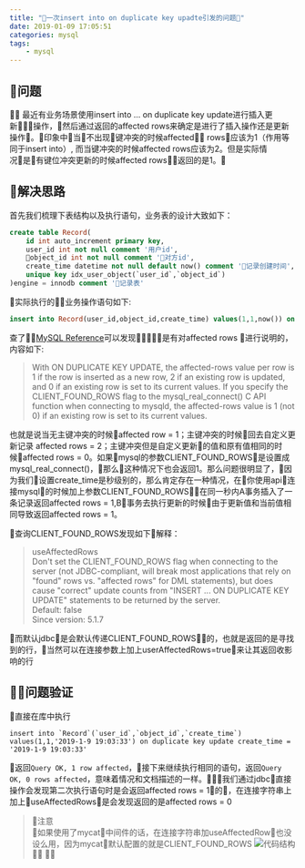 ```yaml
---
title: "一次insert into on duplicate key upadte引发的问题"
date: 2019-01-09 17:05:51
categories: mysql
tags:
    - mysql
---
```


## 问题

  最近有业务场景使用insert into ... on duplicate key update进行插入更新操作，然后通过返回的affected rows来确定是进行了插入操作还是更新操作。印象中当不出现键冲突的时候affected rows应该为1（作用等同于insert into）, 而当键冲突的时候affected rows应该为2。但是实际情况是有键位冲突更新的时候affected rows返回的是1。  

## 解决思路

  首先我们梳理下表结构以及执行语句，业务表的设计大致如下：

```sql
create table Record(
    id int auto_increment primary key,
    user_id int not null comment '用户id',
    object_id int not null comment '对方id',
    create_time datetime not null default now() comment '记录创建时间',
    unique key idx_user_object(`user_id`,`object_id`)
)engine = innodb comment '记录表'
```

实际执行的业务操作语句如下:

```sql
insert into Record(user_id,object_id,create_time) values(1,1,now()) on duplicate key update set create_time = now()
```

查了[MySQL Reference](https://dev.mysql.com/doc/refman/5.7/en/insert-on-duplicate.html)可以发现是有对affected rows 进行说明的，内容如下:
>With ON DUPLICATE KEY UPDATE, the affected-rows value per row is 1 if the row is inserted as a new row, 2 if an existing row is updated, and 0 if an existing row is set to its current values. If you specify the CLIENT_FOUND_ROWS flag to the mysql_real_connect() C API function when connecting to mysqld, the affected-rows value is 1 (not 0) if an existing row is set to its current values.    

也就是说当无主键冲突的时候affected row = 1；主键冲突的时候回去自定义更新记录 affected rows = 2；主键冲突但是自定义更新的值和原有值相同的时候affected rows = 0。如果mysql的参数CLIENT_FOUND_ROWS是设置成mysql_real_connect()，那么这种情况下也会返回1。那么问题很明显了，因为我们设置create_time是秒级别的，那么肯定存在一种情况，在你使用api连接mysql的时候加上参数CLIENT_FOUND_ROWS，在同一秒内A事务插入了一条记录返回affected rows = 1,B事务去执行更新的时候由于更新值和当前值相同导致返回affected rows = 1。

查询CLIENT_FOUND_ROWS发现如下解释：
>useAffectedRows  
>Don't set the CLIENT_FOUND_ROWS flag when connecting to the server (not JDBC-compliant, will break most applications that rely on "found" rows vs. "affected rows" for DML statements), but does cause "correct" update counts from "INSERT ... ON DUPLICATE KEY UPDATE" statements to be returned by the server.  
Default: false  
Since version: 5.1.7

而默认jdbc是会默认传递CLIENT_FOUND_ROWS的，也就是返回的是寻找到的行，当然可以在连接参数上加上userAffectedRows=true来让其返回收影响的行

## 问题验证

直接在库中执行

```mysql
insert into `Record`(`user_id`,`object_id`,`create_time`) values(1,1,'2019-1-9 19:03:33') on duplicate key update create_time = '2019-1-9 19:03:33'
```

返回```Query OK, 1 row affected```，接下来继续执行相同的语句，返回```Query OK, 0 rows affected```，意味着情况和文档描述的一样。我们通过jdbc直接操作会发现第二次执行语句时是会返回affected rows = 1的，在连接字符串上加上useAffectedRows是会发现返回的是affected rows = 0 

> 注意  
如果使用了mycat中间件的话，在连接字符串加useAffectedRow也没设么用，因为mycat默认配置的就是CLIENT_FOUND_ROWS
![代码结构](/assets/blogImg/mycat-img01.jpg)
